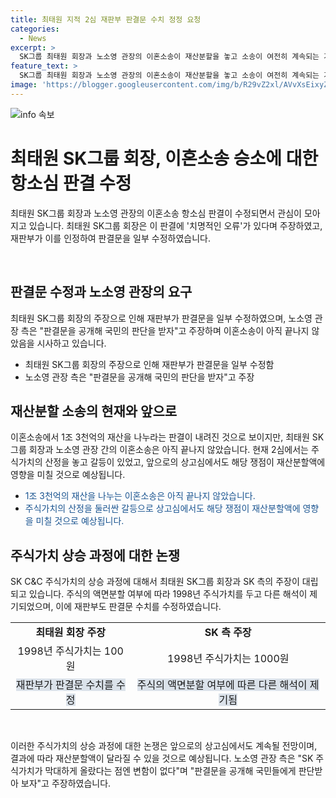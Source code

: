 ```yaml
---
title: 최태원 지적 2심 재판부 판결문 수치 정정 요청
categories:
  - News
excerpt: >
  SK그룹 최태원 회장과 노소영 관장의 이혼소송이 재산분할을 놓고 소송이 여전히 계속되는 가운데, 최태원 측은 2심 재판부의 주식가치 산정을 잘못했다며 이를 고지했습니다. 이에 재판부는 판결문을 수정했으나, SK 측은 여전히 이를 인정하지 않고 반대 주장을 펼치고 있습니다. 노 관장 측은 판결문을 공개해 국민의 판단을 받자고 주장하며 재산분할액을 놓고 한판 승부가 예상된다는 관측이 나오고 있습니다. 
feature_text: >
  SK그룹 최태원 회장과 노소영 관장의 이혼소송이 재산분할을 놓고 소송이 여전히 계속되는 가운데, 최태원 측은 2심 재판부의 주식가치 산정을 잘못했다며 이를 고지했습니다. 이에 재판부는 판결문을 수정했으나, SK 측은 여전히 이를 인정하지 않고 반대 주장을 펼치고 있습니다. 노 관장 측은 판결문을 공개해 국민의 판단을 받자고 주장하며 재산분할액을 놓고 한판 승부가 예상된다는 관측이 나오고 있습니다. 
image: 'https://blogger.googleusercontent.com/img/b/R29vZ2xl/AVvXsEixyZcFfHzMRdzZMjFBmAUKJYCLCGyLL1o632UiGVXcaFdKo_bkvkuCioo0uUKlGfBVcT3P84aROyZIXSBEx3Aw5nCQ3pTgDom1WDC4m8eifvWiAmWEEVb4x6G_l8C0QH225ldMjyaFvpxGEBGNO37VmDTDMHGhJPq73UglMfDca1-0aw/s1600/blogspot.png'
---
```


<p><img src="https://blogger.googleusercontent.com/img/b/R29vZ2xl/AVvXsEixyZcFfHzMRdzZMjFBmAUKJYCLCGyLL1o632UiGVXcaFdKo_bkvkuCioo0uUKlGfBVcT3P84aROyZIXSBEx3Aw5nCQ3pTgDom1WDC4m8eifvWiAmWEEVb4x6G_l8C0QH225ldMjyaFvpxGEBGNO37VmDTDMHGhJPq73UglMfDca1-0aw/s1600/blogspot.png" alt="info 속보" /></p>

<h1 data-ke-size="size26"><b>최태원 SK그룹 회장, 이혼소송 승소에 대한 항소심 판결 수정</b></h1>

<p data-ke-size="size16">최태원 SK그룹 회장과 노소영 관장의 이혼소송 항소심 판결이 수정되면서 관심이 모아지고 있습니다. 최태원 SK그룹 회장은 이 판결에 '치명적인 오류'가 있다며 주장하였고, 재판부가 이를 인정하여 판결문을 일부 수정하였습니다.</p>

<p data-ke-size="size16">&nbsp;</p>

<h2 data-ke-size="size24"><b>판결문 수정과 노소영 관장의 요구</b></h2>

<p data-ke-size="size16">최태원 SK그룹 회장의 주장으로 인해 재판부가 판결문을 일부 수정하였으며, 노소영 관장 측은 "판결문을 공개해 국민의 판단을 받자"고 주장하며 이혼소송이 아직 끝나지 않았음을 시사하고 있습니다.</p>

<ul>
  <li>최태원 SK그룹 회장의 주장으로 인해 재판부가 판결문을 일부 수정함</li>
  <li>노소영 관장 측은 "판결문을 공개해 국민의 판단을 받자"고 주장</li>
</ul>

<h2 data-ke-size="size24"><b>재산분할 소송의 현재와 앞으로</b></h2>

<p data-ke-size="size16">이혼소송에서 1조 3천억의 재산을 나누라는 판결이 내려진 것으로 보이지만, 최태원 SK그룹 회장과 노소영 관장 간의 이혼소송은 아직 끝나지 않았습니다. 현재 2심에서는 주식가치의 산정을 놓고 갈등이 있었고, 앞으로의 상고심에서도 해당 쟁점이 재산분할액에 영향을 미칠 것으로 예상됩니다.</p>

<ul>
  <li><span style="color: #1a5490;">1조 3천억의 재산을 나누는 이혼소송은 아직 끝나지 않았습니다.</span></li>
  <li><span style="color: #1a5490;">주식가치의 산정을 둘러싼 갈등으로 상고심에서도 해당 쟁점이 재산분할액에 영향을 미칠 것으로 예상됩니다.</span></li>
</ul>

<h2 data-ke-size="size24"><b>주식가치 상승 과정에 대한 논쟁</b></h2>

<p data-ke-size="size16">SK C&C 주식가치의 상승 과정에 대해서 최태원 SK그룹 회장과 SK 측의 주장이 대립되고 있습니다. 주식의 액면분할 여부에 따라 1998년 주식가치를 두고 다른 해석이 제기되었으며, 이에 재판부도 판결문 수치를 수정하였습니다.</p>

<table>
  <tr>
    <td style="text-align: center; height: 17px;"><b>최태원 회장 주장</b></td>
    <td style="text-align: center; height: 17px;"><b>SK 측 주장</b></td>
  </tr>
  <tr>
    <td style="text-align: center; height: 17px;">1998년 주식가치는 100원</td>
    <td style="text-align: center; height: 17px;">1998년 주식가치는 1000원</td>
  </tr>
  <tr>
    <td style="text-align: center; height: 17px;"><span style="background-color: #21538527;">재판부가 판결문 수치를 수정</span></td>
    <td style="text-align: center; height: 17px;"><span style="background-color: #21538527;">주식의 액면분할 여부에 따른 다른 해석이 제기됨</span></td>
  </tr>
</table>

<p data-ke-size="size16">&nbsp;</p>

<p data-ke-size="size16">이러한 주식가치의 상승 과정에 대한 논쟁은 앞으로의 상고심에서도 계속될 전망이며, 결과에 따라 재산분할액이 달라질 수 있을 것으로 예상됩니다. 노소영 관장 측은 "SK 주식가치가 막대하게 올랐다는 점엔 변함이 없다"며 "판결문을 공개해 국민들에게 판단받아 보자"고 주장하였습니다.</p>

<p data-ke-size="size16">&nbsp;</p>

